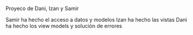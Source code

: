 Proyeco de Dani, Izan y Samir 

Samir ha hecho el acceso a datos y modelos
Izan ha hecho las vistas 
Dani ha hecho los view models y solución de errores
